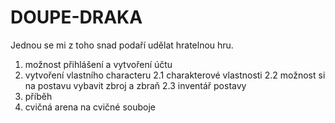 # DOUPE-DRAKA
Jednou se mi z toho snad podaří udělat hratelnou hru.






1. možnost přihlášení a vytvoření účtu
2. vytvoření vlastního characteru
   2.1 charakterové vlastnosti
   2.2 možnost si na postavu vybavit zbroj a zbraň
   2.3 inventář postavy
3. příběh
4. cvičná arena na cvičné souboje
